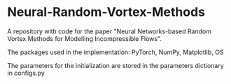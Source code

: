 # Neural-Random-Vortex-Methods

A repository with code for the paper "Neural Networks-based Random Vortex Methods for Modelling Incompressible Flows". 

The packages used in the implementation: PyTorch, NumPy, Matplotlib, OS

The parameters for the initialization are stored in the parameters dictionary in configs.py 
